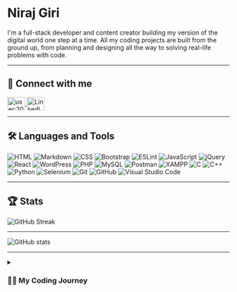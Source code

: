 # Niraj Giri

I'm a full-stack developer and content creator building my version of the digital world one step at a time. All my coding projects are built from the ground up, from planning and designing all the way to solving real-life problems with code.

---

## 🔗 Connect with me

<p align="left">
   <a href="https://stackoverflow.com/users/22138079/nirajgirixd" target="blank">
      <img align="center" src="https://raw.githubusercontent.com/rahuldkjain/github-profile-readme-generator/master/src/images/icons/Social/stack-overflow.svg" alt="user:20004462" height="30" width="40" />
   </a>
   <a href="https://www.linkedin.com/in/nirajgirixd/" target="blank">
      <img align="center" src="https://raw.githubusercontent.com/rahuldkjain/github-profile-readme-generator/master/src/images/icons/Social/linked-in-alt.svg" alt="LinkedIn" height="30" width="40" />
   </a>
</p>

---

## 🛠️ Languages and Tools

<!-- https://simpleicons.org/-->
<div>
   <img src="https://img.shields.io/badge/html5-E34F26?style=for-the-badge&logo=html5&logoColor=white" title="HTML"/>
   <img src="https://img.shields.io/badge/markdown-000000?style=for-the-badge&logo=markdown&logoColor=white" title="Markdown"/>
   <img src="https://img.shields.io/badge/css3-1572B6?style=for-the-badge&logo=css3&logoColor=white" title="CSS"/>
   <img src="https://img.shields.io/badge/bootstrap-7952B3?style=for-the-badge&logo=bootstrap&logoColor=white" title="Bootstrap"/>
   <img src="https://img.shields.io/badge/eslint-4B3263?style=for-the-badge&logo=eslint&logoColor=white" title="ESLint"/>
   <img src="https://img.shields.io/badge/javascript-F7DF1E?style=for-the-badge&logo=javascript&logoColor=white" title="JavaScript"/>
   <img src="https://img.shields.io/badge/jquery-0769AD?style=for-the-badge&logo=jquery&logoColor=white" title="jQuery"/>
   
   <img src="https://img.shields.io/badge/react-61DAFB?style=for-the-badge&logo=react&logoColor=white" title="React"/>
   <img src="https://img.shields.io/badge/wordpress-21759B?style=for-the-badge&logo=wordpress&logoColor=white" title="WordPress"/>
   <img src="https://img.shields.io/badge/php-777BB4?style=for-the-badge&logo=php&logoColor=white" title="PHP"/>
   <img src="https://img.shields.io/badge/mysql-4479A1?style=for-the-badge&logo=mysql&logoColor=white" title="MySQL"/>
   <img src="https://img.shields.io/badge/postman-FF6C37?style=for-the-badge&logo=postman&logoColor=white" title="Postman"/>
   <img src="https://img.shields.io/badge/xampp-FB7A24?style=for-the-badge&logo=xampp&logoColor=white" title="XAMPP"/>
   <img src="https://img.shields.io/badge/c-A8B9CC?style=for-the-badge&logo=c&logoColor=white" title="C"/>
   <img src="https://img.shields.io/badge/c++-00599C?style=for-the-badge&logo=cplusplus&logoColor=white" title="C++"/>
   <img src="https://img.shields.io/badge/python-3776AB?style=for-the-badge&logo=python&logoColor=white" title="Python"/>
   <img src="https://img.shields.io/badge/selenium-43B02A?style=for-the-badge&logo=selenium&logoColor=white" title="Selenium"/>
   <img src="https://img.shields.io/badge/git-181717?style=for-the-badge&logo=git&logoColor=white" title="Git"/>
   <img src="https://img.shields.io/badge/github-181717?style=for-the-badge&logo=github&logoColor=white" title="GitHub"/>
   <img src="https://img.shields.io/badge/Visual Studio Code-007ACC?style=for-the-badge&logo=visualstudiocode&logoColor=white" title="Visual Studio Code" />
   
</div>

---

## 🏆 Stats

![GitHub Streak](https://streak-stats.demolab.com?user=nirajgiriXD&theme=gruvbox&border_radius=4.5)

---

![GitHub stats](https://github-readme-stats.vercel.app/api?username=nirajgiriXD&show_icons=true&theme=gruvbox)

---

<details>
   <summary>
      <h3>👨‍💻 My Coding Journey</h3>
   </summary>
   <p>
      I began my coding journey as a computer engineering student, fueled by curiosity and a deep desire to understand how things were made and how they worked. I delved into various programming languages, frameworks, and tools. Mastering frontend technologies like HTML, CSS, and JavaScript, I honed my skills in crafting visually appealing and user-friendly interfaces. Simultaneously, I dived into backend development, learning languages such as PHP and JavaScript with CMS like WordPress. This comprehensive skill set ultimately led me to become a full stack developer, capable of seamlessly bridging the gap between frontend and backend development, and bringing my own ideas to life.
   </p>
   <p>
      Today, as a full stack developer, I relish the opportunity to design and develop my own applications and websites, providing end-to-end solutions and a seamless user experience. The satisfaction of transforming abstract concepts into tangible, functional programs fuels my passion for this field. I continuously seek to stay updated with the latest technologies and industry trends, committed to lifelong learning and growth. As I embark on new challenges, I am excited about the endless possibilities that lie ahead and the opportunity to create innovative digital experiences that have a positive impact.
   </p>
</details>
